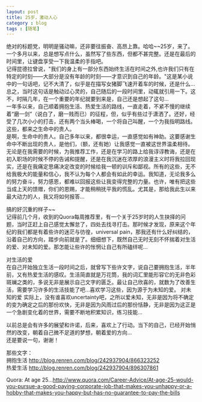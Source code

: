 ```yaml
---
layout: post
title: 25岁，激动人心
category : blog
tags : [随笔]
---
```


绝对的标题党，明明是骚动嘛，还非要往振奋、高昂上靠。哈哈~~25岁，来了。一个多月以来，总是想写点什么，虽然写了些东西，但都不甚完整。还是在最后的时间里，让键盘享受一下我温柔的手指吧。  
记得昆德拉曾说，"我们的身上有一部分东西始终生活在时间之外,也许我们只有在特定的时刻——大部分是没有年龄的时刻——才意识到自己的年龄。"这是某小说中的一句话吧，记不大清了，似乎是在描写女猪脚飞速开着车的时候，还是什么…总之，当时这句话是触动过心灵的，自己随后的一段时间里，动辄就引用一下。这不，时隔几年，在一个重要的年纪就要到来是，自己还是想起了这句…  
一年多以来，自己顺着拥抱生活、热爱生活的路线，一直走着，不紧不慢的继续着“磨一剑”（说白了，磨一贱而已）的征程，但，似乎有些过于潇洒了。还好，经受了几次小小的打击，还有两个当头棒喝，一个将自己叫醒，一个为我指明路线。这些，都来之生命中的贵人。  
是啊，生命中的贵人。自己多年以来，都很幸运，一直感觉如有神助。这要感谢生命中不断出现的贵人，是他们，（额，还有她）让我感觉一直被这世界温柔相待。无论是在我需要的时候，为我推荐工作，还是在学习的路上给我谆谆教诲，还是在初入职场的时候不停的告诫和提醒，还是在我沉迷在浓厚的浪漫主义时将我拉回现实，还是在我痛定思痛决定改变的时候给我一顿的训斥和鄙视。所有的这些，无不给我极大的能量和信心，我不认为每个人都会有如此的幸运。我知道，无论我多么的努力奋斗，努力感恩，都难以回报这些让我变得完整的力量。也许，唯有把这些当成上天的馈赠，你们的恩赐，才能稍稍抚平我的慌乱。尤其是，那给我此生以来最大动力的人，我又将如何报答…


搞的好沉重的样子~~  
记得前几个月，收到的Quora每周推荐里，有一个关于25岁时的人生抉择的问题，当时正赶上自己感觉太懈怠了，四处去找寻打击。那时候才发现，原来这个年纪的我们都是有着些许的迷茫与彷徨，universal pain，那我还有什么好纠结的，沿着自己的方向，踏步向前就是了。细细想下，既然自己无时无刻不怀揣着对生活的爱、对未知的爱。那怎能让些许的怅惘让自己有所磕绊呢…


对生活的爱  
在自己开始独立生活一段时间之后，就曾写下些许文字，说自己要拥抱生活，半年前，又有热爱生活的感叹。生活简直就是万花筒，我的词汇里能形容它的无非色彩斑斓之类的，多说无非是展示自己文字的匮乏。最让自己欣喜的，就数为了改善生活，需要学习许多的生活技能了吧…喜欢学习这些，因为源于为未知的爱。
对未知的爱
实际上，没有谁喜欢uncertainty吧，之所以爱未知，无非是因为将不确定的变为确定之后的那份欢快，无非是因为风雨过后的那份恬静，无非是因为这正是一个急剧变化着的世界，需要不断地积累知识，练习技能...


以前总是会有许多的展望和许诺，后来，喜欢上了行动。当下的自己，已经开始悄然的改变，朝着自己微不足道的梦想，朝着爱的方向…  
还是要说一句，谢谢！


那些文字：  
拥抱生活 http://blog.renren.com/blog/242937904/866323252  
热爱生活 http://blog.renren.com/blog/242937904/896307861    


Quora:  At age 25...http://www.quora.com/Career-Advice/At-age-25-would-you-pursue-a-good-paying-corporate-job-that-makes-you-unhappy-or-a-hobby-that-makes-you-happy-but-has-no-guarantee-to-pay-the-bills 